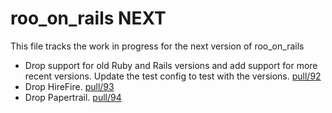 # roo_on_rails NEXT

This file tracks the work in progress for the next version of roo_on_rails

* Drop support for old Ruby and Rails versions and add support for more recent versions. Update the test config to test with the versions. [pull/92](https://github.com/deliveroo/roo_on_rails/pull/92) 
* Drop HireFire. [pull/93](https://github.com/deliveroo/roo_on_rails/pull/93)
* Drop Papertrail. [pull/94](https://github.com/deliveroo/roo_on_rails/pull/94)
